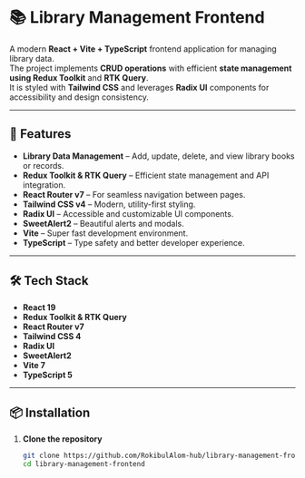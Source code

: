 # 📚 Library Management Frontend

A modern **React + Vite + TypeScript** frontend application for managing library data.  
The project implements **CRUD operations** with efficient **state management using Redux Toolkit** and **RTK Query**.  
It is styled with **Tailwind CSS** and leverages **Radix UI** components for accessibility and design consistency.

---

## 🚀 Features

- **Library Data Management** – Add, update, delete, and view library books or records.
- **Redux Toolkit & RTK Query** – Efficient state management and API integration.
- **React Router v7** – For seamless navigation between pages.
- **Tailwind CSS v4** – Modern, utility-first styling.
- **Radix UI** – Accessible and customizable UI components.
- **SweetAlert2** – Beautiful alerts and modals.
- **Vite** – Super fast development environment.
- **TypeScript** – Type safety and better developer experience.

---

## 🛠️ Tech Stack

- **React 19**
- **Redux Toolkit & RTK Query**
- **React Router v7**
- **Tailwind CSS 4**
- **Radix UI**
- **SweetAlert2**
- **Vite 7**
- **TypeScript 5**

---

## 📦 Installation

1. **Clone the repository**
   ```bash
   git clone https://github.com/RokibulAlom-hub/library-management-frontend
   cd library-management-frontend
